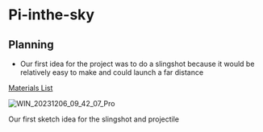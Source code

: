 # Pi-inthe-sky

## Planning 

- Our first idea for the project was to do a slingshot because it would be relatively easy to make and could launch a far distance 

[Materials List](https://docs.google.com/document/d/1O94NrEtbGrpvcdbZZRessnzT4ntu9cPLEgHKotI4B5Y/edit)

![WIN_20231206_09_42_07_Pro](https://github.com/willhunt914/Pi-inthe-sky/assets/71402974/8e2b437d-e054-4eb0-9128-844bc5761be3)

Our first sketch idea for the slingshot and projectile 

